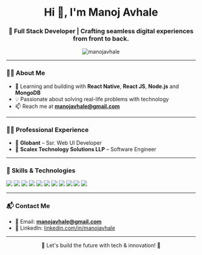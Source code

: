 <h1 align="center">Hi 👋, I'm Manoj Avhale</h1>
<h3 align="center">🚀 Full Stack Developer | Crafting seamless digital experiences from front to back.</h3>

<p align="center">
  <img src="https://komarev.com/ghpvc/?username=manojavhale&label=Profile%20views&color=fdce2e&style=flat" alt="manojavhale" />
</p>

---

### 👨‍💻 About Me

- 🌱 Learning and building with **React Native**, **React JS**, **Node.js** and **MongoDB** 
- 💡 Passionate about solving real-life problems with technology  
- 📫 Reach me at **manojavhale@gmail.com**

---

### 👨‍💼 Professional Experience

- 💼 **Globant** – Ssr. Web UI Developer  
- 💼 **Scalex Technology Solutions LLP** – Software Engineer

---

### 🧠 Skills & Technologies

<p align="left">
  <img src="https://img.shields.io/badge/HTML5-E34F26?style=for-the-badge&logo=html5&logoColor=white" />
  <img src="https://img.shields.io/badge/CSS3-1572B6?style=for-the-badge&logo=css3&logoColor=white" />
  <img src="https://img.shields.io/badge/JavaScript-F7DF1E?style=for-the-badge&logo=javascript&logoColor=black" />
  <img src="https://img.shields.io/badge/React-20232A?style=for-the-badge&logo=react&logoColor=61DAFB" />
  <img src="https://img.shields.io/badge/React Native-20232A?style=for-the-badge&logo=react&logoColor=61DAFB" />
  <img src="https://img.shields.io/badge/Node.js-339933?style=for-the-badge&logo=nodedotjs&logoColor=white" />
  <img src="https://img.shields.io/badge/Express.js-000000?style=for-the-badge&logo=express&logoColor=white" />
  <img src="https://img.shields.io/badge/PHP-777BB4?style=for-the-badge&logo=php&logoColor=white" />
  <img src="https://img.shields.io/badge/MongoDB-4EA94B?style=for-the-badge&logo=mongodb&logoColor=white" />
  <img src="https://img.shields.io/badge/SQL-4479A1?style=for-the-badge&logo=mysql&logoColor=white" />
  <img src="https://img.shields.io/badge/Git-F05032?style=for-the-badge&logo=git&logoColor=white" />
</p>

---

### 📬 Contact Me

- 📧 Email: **manojavhale@gmail.com**  
- 💼 LinkedIn: [linkedin.com/in/manojavhale](https://www.linkedin.com/in/manojavhale)

---

<p align="center">🌟 Let's build the future with tech & innovation! 🌟</p>
